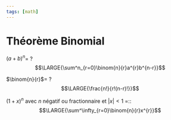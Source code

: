 ```yaml
---
tags: [math] 
---
```


# Théorème Binomial
$(a+b)^{n}$=
?
$$\LARGE{\sum^n_{r=0}\binom{n}{r}a^{r}b^{n-r}}$$
<!--SR:!2023-10-19,41,290-->

$\binom{n}{r}$=
?
$$\LARGE{\frac{n!}{r!(n-r)!}}$$
<!--SR:!2023-10-25,17,270-->

$(1+x)^{n}$ avec $n$ négatif ou fractionnaire et $|x|<1$ =::$$\LARGE{\sum^\infty_{r=0}\binom{n}{r}x^{r}}$$
<!--SR:!2023-10-16,14,250-->